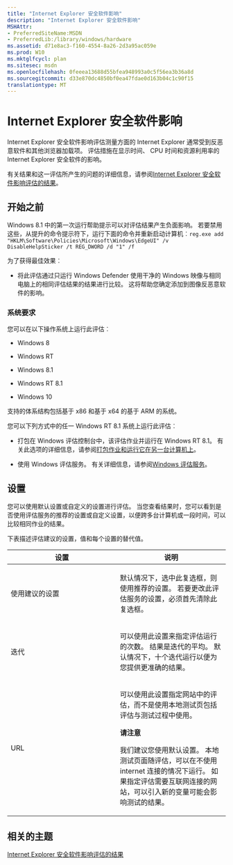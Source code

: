 ```yaml
---
title: "Internet Explorer 安全软件影响"
description: "Internet Explorer 安全软件影响"
MSHAttr:
- PreferredSiteName:MSDN
- PreferredLib:/library/windows/hardware
ms.assetid: d71e8ac3-f160-4554-8a26-2d3a95ac059e
ms.prod: W10
ms.mktglfcycl: plan
ms.sitesec: msdn
ms.openlocfilehash: 0feeea13688d55bfea948993a0c5f56ea3b36a8d
ms.sourcegitcommit: d33e870dc4850bf0ea47fdae0d163b04c1c90f15
translationtype: MT
---
```

# <a name="internet-explorer-security-software-impact"></a>Internet Explorer 安全软件影响


Internet Explorer 安全软件影响评估测量方面的 Internet Explorer 通常受到反恶意软件和其他浏览器加载项。 评估措施在显示时间、 CPU 时间和资源利用率的 Internet Explorer 安全软件的影响。

有关结果和这一评估所产生的问题的详细信息，请参阅[Internet Explorer 安全软件影响评估的结果](results-for-internet-explorer-security-software-impact-assessment.md)。

## <a name="before-you-begin"></a>开始之前


Windows 8.1 中的第一次运行帮助提示可以对评估结果产生负面影响。 若要禁用这些，从提升的命令提示符下，运行下面的命令并重新启动计算机︰`reg.exe add "HKLM\Software\Policies\Microsoft\Windows\EdgeUI" /v DisableHelpSticker /t REG_DWORD /d "1" /f`

为了获得最佳效果︰

-   将此评估通过只运行 Windows Defender 使用干净的 Windows 映像与相同电脑上的相同评估结果的结果进行比较。 这将帮助您确定添加到图像反恶意软件的影响。

### <a name="system-requirements"></a>系统要求

您可以在以下操作系统上运行此评估︰

-   Windows 8

-   Windows RT

-   Windows 8.1

-   Windows RT 8.1

-   Windows 10

支持的体系结构包括基于 x86 和基于 x64 的基于 ARM 的系统。

您可以下列方式中的任一 Windows RT 8.1 系统上运行此评估︰

-   打包在 Windows 评估控制台中，该评估作业并运行在 Windows RT 8.1。 有关此选项的详细信息，请参阅[打包作业和运行它在另一台计算机上](package-a-job-and-run-it-on-another-computer.md)。

-   使用 Windows 评估服务。 有关详细信息，请参阅[Windows 评估服务](windows-assessment-services-technical-reference.md)。

## <a name="a-href-idbkmk-settingsasettings"></a><a href="" id="bkmk-settings"></a>设置


您可以使用默认设置或自定义的设置进行评估。 当您查看结果时，您可以看到是否使用评估服务的推荐的设置或自定义设置，以便跨多台计算机或一段时间，可以比较相同作业的结果。

下表描述评估建议的设置，值和每个设置的替代值。

<table>
<colgroup>
<col width="50%" />
<col width="50%" />
</colgroup>
<thead>
<tr class="header">
<th>设置</th>
<th>说明</th>
</tr>
</thead>
<tbody>
<tr class="odd">
<td><p>使用建议的设置</p></td>
<td><p>默认情况下，选中此复选框，则使用推荐的设置。 若要更改此评估服务的设置，必须首先清除此复选框。</p></td>
</tr>
<tr class="even">
<td><p>迭代</p></td>
<td><p>可以使用此设置来指定评估运行的次数。 结果是迭代的平均。 默认情况下，十个迭代运行以便为您提供更准确的结果。</p></td>
</tr>
<tr class="odd">
<td><p>URL</p></td>
<td><p>可以使用此设置指定网站中的评估，而不是使用本地测试页包括评估与测试过程中使用。</p>
<div class="alert">
<strong>请注意</strong>  
<p>我们建议您使用默认设置。 本地测试页面随评估，可以在不使用 internet 连接的情况下运行。 如果指定评估需要互联网连接的网站，可以引入新的变量可能会影响测试的结果。</p>
</div>
<div>
 
</div></td>
</tr>
</tbody>
</table>

 

## <a name="related-topics"></a>相关的主题


[Internet Explorer 安全软件影响评估的结果](results-for-internet-explorer-security-software-impact-assessment.md)

 

 








